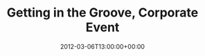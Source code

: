 ---
templateKey: event
guid: 0896fdf3-6eab-11ea-99c5-002590d1d1b0
date: 2012-03-06T13:00:00+00:00
eventTime: '1pm'
title: Getting in the Groove, Corporate Event
artist: Getting in the Groove
city: Missassauga
venue: Corporate Event
group: Tim Shia
guests: Brandi Disterheft, Brian Hayman, Colleen Allen, Kevin Barrett, Tim Shia
---